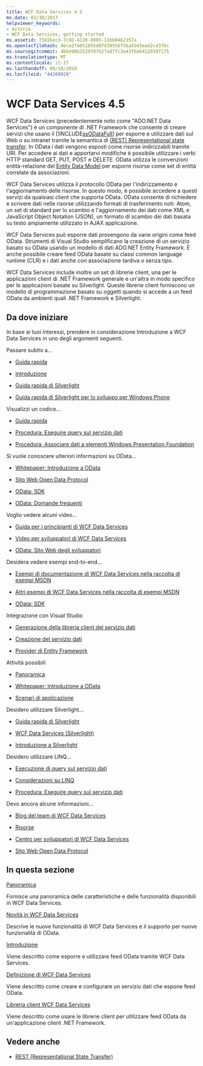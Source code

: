 ```yaml
---
title: WCF Data Services 4.5
ms.date: 03/30/2017
helpviewer_keywords:
- Astoria
- WCF Data Services, getting started
ms.assetid: 73d2bec3-7c92-4110-b905-11bb0462357a
ms.openlocfilehash: 9ece2fe051855d0fd39556f56a4343ead2c437bc
ms.sourcegitcommit: 4b6490b2529707627ad77c3a43fbe64120397175
ms.translationtype: MT
ms.contentlocale: it-IT
ms.lasthandoff: 09/10/2018
ms.locfileid: "44269020"
---
```

# <a name="wcf-data-services-45"></a>WCF Data Services 4.5

WCF Data Services (precedentemente noto come "ADO.NET Data Services") è un componente di .NET Framework che consente di creare servizi che usano il [!INCLUDE[ssODataFull](../../../../includes/ssodatafull-md.md)] per esporre e utilizzare dati sul Web o su intranet tramite la semantica di [ (REST) Representational state transfer](https://go.microsoft.com/fwlink/?LinkId=113919). In OData i dati vengono esposti come risorse indirizzabili tramite URI. Per accedere ai dati e apportarvi modifiche è possibile utilizzare i verbi HTTP standard GET, PUT, POST e DELETE. OData utilizza le convenzioni entità-relazione del [Entity Data Model](../../../../docs/framework/data/adonet/entity-data-model.md) per esporre risorse come set di entità correlate da associazioni.

WCF Data Services utilizza il protocollo OData per l'indirizzamento e l'aggiornamento delle risorse. In questo modo, è possibile accedere a questi servizi da qualsiasi client che supporta OData. OData consente di richiedere e scrivere dati nelle risorse utilizzando formati di trasferimento noti: Atom, un set di standard per lo scambio e l'aggiornamento dei dati come XML e JavaScript Object Notation (JSON), un formato di scambio dei dati basata su testo ampiamente utilizzato in AJAX applicazione.

WCF Data Services può esporre dati provengono da varie origini come feed OData. Strumenti di Visual Studio semplificano la creazione di un servizio basato su OData usando un modello di dati ADO.NET Entity Framework. È anche possibile creare feed OData basate su classi common language runtime (CLR) e i dati anche con associazione tardiva o senza tipo.

WCF Data Services include inoltre un set di librerie client, una per le applicazioni client di .NET Framework generale e un'altra in modo specifico per le applicazioni basate su Silverlight. Queste librerie client forniscono un modello di programmazione basato su oggetti quando si accede a un feed OData da ambienti quali .NET Framework e Silverlight.

## <a name="where-should-i-start"></a>Da dove iniziare

In base ai tuoi interessi, prendere in considerazione Introduzione a WCF Data Services in uno degli argomenti seguenti.

Passare subito a...

-   [Guida rapida](../../../../docs/framework/data/wcf/quickstart-wcf-data-services.md)

-   [Introduzione](../../../../docs/framework/data/wcf/getting-started-with-wcf-data-services.md)

-   [Guida rapida di Silverlight](https://go.microsoft.com/fwlink/?LinkID=192782)

-   [Guida rapida di Silverlight per lo sviluppo per Windows Phone](https://go.microsoft.com/fwlink/?LinkID=214535)

Visualizzi un codice...

-   [Guida rapida](../../../../docs/framework/data/wcf/quickstart-wcf-data-services.md)

-   [Procedura: Eseguire query sul servizio dati](../../../../docs/framework/data/wcf/how-to-execute-data-service-queries-wcf-data-services.md)

-   [Procedura: Associare dati a elementi Windows Presentation Foundation](../../../../docs/framework/data/wcf/bind-data-to-wpf-elements-wcf-data-services.md)

Si vuole conoscere ulteriori informazioni su OData...

 -   [Whitepaper: Introduzione a OData](https://go.microsoft.com/fwlink/?LinkId=220867)

-   [Sito Web Open Data Protocol](https://go.microsoft.com/fwlink/?LinkID=184554)

-   [OData: SDK](https://go.microsoft.com/fwlink/?LinkID=185248)

-   [OData: Domande frequenti](https://go.microsoft.com/fwlink/?LinkId=185867)

Voglio vedere alcuni video...

-   [Guida per i principianti di WCF Data Services](https://go.microsoft.com/fwlink/?LinkId=220864)

-   [Video per sviluppatori di WCF Data Services](https://go.microsoft.com/fwlink/?LinkId=220861)

-   [OData: Sito Web degli sviluppatori](https://go.microsoft.com/fwlink/?LinkId=185866)

Desidera vedere esempi end-to-end...

-   [Esempi di documentazione di WCF Data Services nella raccolta di esempi MSDN](https://go.microsoft.com/fwlink/?LinkID=220865)

-   [Altri esempi di WCF Data Services nella raccolta di esempi MSDN](https://go.microsoft.com/fwlink/?LinkId=220866)

-   [OData: SDK](https://go.microsoft.com/fwlink/?LinkID=185248)

Integrazione con Visual Studio

-   [Generazione della libreria client del servizio dati](../../../../docs/framework/data/wcf/generating-the-data-service-client-library-wcf-data-services.md)

-   [Creazione del servizio dati](../../../../docs/framework/data/wcf/creating-the-data-service.md)

-   [Provider di Entity Framework](../../../../docs/framework/data/wcf/entity-framework-provider-wcf-data-services.md)

Attività possibili

-   [Panoramica](../../../../docs/framework/data/wcf/wcf-data-services-overview.md)

-   [Whitepaper: Introduzione a OData](https://go.microsoft.com/fwlink/?LinkId=220867)

-   [Scenari di applicazione](../../../../docs/framework/data/wcf/application-scenarios-wcf-data-services.md)

Desidero utilizzare Silverlight...

-   [Guida rapida di Silverlight](https://go.microsoft.com/fwlink/?LinkID=192782)

-   [WCF Data Services (Silverlight)](https://go.microsoft.com/fwlink/?LinkID=143149)

-   [Introduzione a Silverlight](https://go.microsoft.com/fwlink/?LinkId=148366)

Desidero utilizzare LINQ...

-   [Esecuzione di query sul servizio dati](../../../../docs/framework/data/wcf/querying-the-data-service-wcf-data-services.md)

-   [Considerazioni su LINQ](../../../../docs/framework/data/wcf/linq-considerations-wcf-data-services.md)

-   [Procedura: Eseguire query sul servizio dati](../../../../docs/framework/data/wcf/how-to-execute-data-service-queries-wcf-data-services.md)

Devo ancora alcune informazioni...

-   [Blog del team di WCF Data Services](https://go.microsoft.com/fwlink/?LinkID=150511)

-   [Risorse](../../../../docs/framework/data/wcf/wcf-data-services-resources.md)

-   [Centro per sviluppatori di WCF Data Services](https://go.microsoft.com/fwlink/?LinkId=220868)

-   [Sito Web Open Data Protocol](https://go.microsoft.com/fwlink/?LinkID=184554)

## <a name="in-this-section"></a>In questa sezione

 [Panoramica](../../../../docs/framework/data/wcf/wcf-data-services-overview.md)

 Fornisce una panoramica delle caratteristiche e delle funzionalità disponibili in WCF Data Services.

 [Novità in WCF Data Services](https://msdn.microsoft.com/library/cf22cad5-b8d9-472b-8d7c-b863b64eaae8)

 Descrive le nuove funzionalità di WCF Data Services e il supporto per nuove funzionalità di OData.

 [Introduzione](../../../../docs/framework/data/wcf/getting-started-with-wcf-data-services.md)

 Viene descritto come esporre e utilizzare feed OData tramite WCF Data Services.

 [Definizione di WCF Data Services](../../../../docs/framework/data/wcf/defining-wcf-data-services.md)

 Viene descritto come creare e configurare un servizio dati che espone feed OData.

 [Libreria client WCF Data Services](../../../../docs/framework/data/wcf/wcf-data-services-client-library.md)

 Viene descritto come usare le librerie client per utilizzare feed OData da un'applicazione client .NET Framework.

## <a name="see-also"></a>Vedere anche

- [REST (Representational State Transfer)](https://go.microsoft.com/fwlink/?LinkId=113919)
